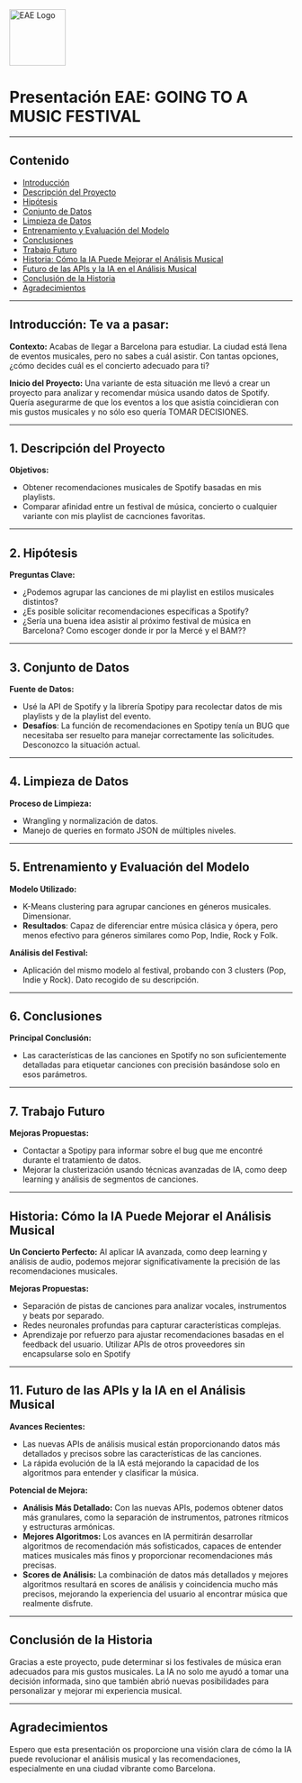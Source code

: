 <img src="https://www.eaebarcelona.com/sites/eae.bcn/themes/custom/eae_mad/logo.webp" alt="EAE Logo" width="100"/>

# Presentación EAE: GOING TO A MUSIC FESTIVAL

---

## Contenido
- [Introducción](#introducción)
- [Descripción del Proyecto](#descripción-del-proyecto)
- [Hipótesis](#hipótesis)
- [Conjunto de Datos](#conjunto-de-datos)
- [Limpieza de Datos](#limpieza-de-datos)
- [Entrenamiento y Evaluación del Modelo](#entrenamiento-y-evaluación-del-modelo)
- [Conclusiones](#conclusiones)
- [Trabajo Futuro](#trabajo-futuro)
- [Historia: Cómo la IA Puede Mejorar el Análisis Musical](#historia-cómo-la-ia-puede-mejorar-el-análisis-musical)
- [Futuro de las APIs y la IA en el Análisis Musical](#futuro-de-las-apis-y-la-ia-en-el-análisis-musical)
- [Conclusión de la Historia](#conclusión-de-la-historia)
- [Agradecimientos](#agradecimientos)

---

<a name="introducción"></a>
## Introducción: Te va a pasar:

**Contexto:**
Acabas de llegar a Barcelona para estudiar. La ciudad está llena de eventos musicales, pero no sabes a cuál asistir. Con tantas opciones, ¿cómo decides cuál es el concierto adecuado para ti?

**Inicio del Proyecto:**
Una variante de esta situación me llevó a crear un proyecto para analizar y recomendar música usando datos de Spotify. Quería asegurarme de que los eventos a los que asistía coincidieran con mis gustos musicales y no sólo eso quería TOMAR DECISIONES.

---

<a name="descripción-del-proyecto"></a>
## 1. Descripción del Proyecto

**Objetivos:**
- Obtener recomendaciones musicales de Spotify basadas en mis playlists.
- Comparar afinidad entre un festival de música, concierto o cualquier variante con mis playlist de cacnciones favoritas.

---

<a name="hipótesis"></a>
## 2. Hipótesis

**Preguntas Clave:**
- ¿Podemos agrupar las canciones de mi playlist en estilos musicales distintos?
- ¿Es posible solicitar recomendaciones específicas a Spotify?
- ¿Sería una buena idea asistir al próximo festival de música en Barcelona? Como escoger donde ir por la Mercé y el BAM??

---

<a name="conjunto-de-datos"></a>
## 3. Conjunto de Datos

**Fuente de Datos:**
- Usé la API de Spotify y la librería Spotipy para recolectar datos de mis playlists y de la playlist del evento.
- **Desafíos**: La función de recomendaciones en Spotipy tenía un BUG que necesitaba ser resuelto para manejar correctamente las solicitudes. Desconozco la situación actual.

---

<a name="limpieza-de-datos"></a>
## 4. Limpieza de Datos

**Proceso de Limpieza:**
- Wrangling y normalización de datos. 
- Manejo de queries en formato JSON de múltiples niveles.

---

<a name="entrenamiento-y-evaluación-del-modelo"></a>
## 5. Entrenamiento y Evaluación del Modelo

**Modelo Utilizado:**
- K-Means clustering para agrupar canciones en géneros musicales. Dimensionar.
- **Resultados**: Capaz de diferenciar entre música clásica y ópera, pero menos efectivo para géneros similares como Pop, Indie, Rock y Folk. 

**Análisis del Festival:**
- Aplicación del mismo modelo al festival, probando con 3 clusters (Pop, Indie y Rock). Dato recogido de su descripción.

---

<a name="conclusiones"></a>
## 6. Conclusiones

**Principal Conclusión:**
- Las características de las canciones en Spotify no son suficientemente detalladas para etiquetar canciones con precisión basándose solo en esos parámetros.

---

<a name="trabajo-futuro"></a>
## 7. Trabajo Futuro

**Mejoras Propuestas:**
- Contactar a Spotipy para informar sobre el bug que me encontré durante el tratamiento de datos.
- Mejorar la clusterización usando técnicas avanzadas de IA, como deep learning y análisis de segmentos de canciones.

---

<a name="historia-cómo-la-ia-puede-mejorar-el-análisis-musical"></a>
## Historia: Cómo la IA Puede Mejorar el Análisis Musical

**Un Concierto Perfecto:**
Al aplicar IA avanzada, como deep learning y análisis de audio, podemos mejorar significativamente la precisión de las recomendaciones musicales.

**Mejoras Propuestas:**
- Separación de pistas de canciones para analizar vocales, instrumentos y beats por separado.
- Redes neuronales profundas para capturar características complejas.
- Aprendizaje por refuerzo para ajustar recomendaciones basadas en el feedback del usuario. Utilizar APIs de otros proveedores sin encapsularse solo en Spotify

---

<a name="futuro-de-las-apis-y-la-ia-en-el-análisis-musical"></a>
## 11. Futuro de las APIs y la IA en el Análisis Musical

**Avances Recientes:**
- Las nuevas APIs de análisis musical están proporcionando datos más detallados y precisos sobre las características de las canciones.
- La rápida evolución de la IA está mejorando la capacidad de los algoritmos para entender y clasificar la música.

**Potencial de Mejora:**
- **Análisis Más Detallado:** Con las nuevas APIs, podemos obtener datos más granulares, como la separación de instrumentos, patrones rítmicos y estructuras armónicas.
- **Mejores Algoritmos:** Los avances en IA permitirán desarrollar algoritmos de recomendación más sofisticados, capaces de entender matices musicales más finos y proporcionar recomendaciones más precisas.
- **Scores de Análisis:** La combinación de datos más detallados y mejores algoritmos resultará en scores de análisis y coincidencia mucho más precisos, mejorando la experiencia del usuario al encontrar música que realmente disfrute.

---

<a name="conclusión-de-la-historia"></a>
## Conclusión de la Historia

Gracias a este proyecto, pude determinar si los festivales de música eran adecuados para mis gustos musicales. La IA no solo me ayudó a tomar una decisión informada, sino que también abrió nuevas posibilidades para personalizar y mejorar mi experiencia musical.

---

<a name="agradecimientos"></a>
## Agradecimientos

Espero que esta presentación os proporcione una visión clara de cómo la IA puede revolucionar el análisis musical y las recomendaciones, especialmente en una ciudad vibrante como Barcelona.
